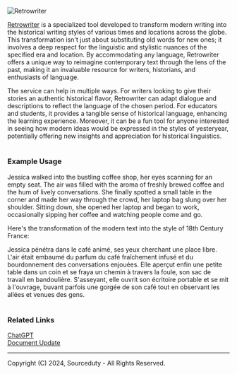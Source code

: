 ![Retrowriter](https://github.com/sourceduty/Retrowriter/assets/123030236/50683ff7-b8b3-4f84-957f-289af2336b8f)

[Retrowriter](https://chat.openai.com/g/g-WRBOBHtSg-retrowriter) is a specialized tool developed to transform modern writing into the historical writing styles of various times and locations across the globe. This transformation isn't just about substituting old words for new ones; it involves a deep respect for the linguistic and stylistic nuances of the specified era and location. By accommodating any language, Retrowriter offers a unique way to reimagine contemporary text through the lens of the past, making it an invaluable resource for writers, historians, and enthusiasts of language.

The service can help in multiple ways. For writers looking to give their stories an authentic historical flavor, Retrowriter can adapt dialogue and descriptions to reflect the language of the chosen period. For educators and students, it provides a tangible sense of historical language, enhancing the learning experience. Moreover, it can be a fun tool for anyone interested in seeing how modern ideas would be expressed in the styles of yesteryear, potentially offering new insights and appreciation for historical linguistics.

#
### Example Usage

Jessica walked into the bustling coffee shop, her eyes scanning for an empty seat. The air was filled with the aroma of freshly brewed coffee and the hum of lively conversations. She finally spotted a small table in the corner and made her way through the crowd, her laptop bag slung over her shoulder. Sitting down, she opened her laptop and began to work, occasionally sipping her coffee and watching people come and go.

Here's the transformation of the modern text into the style of 18th Century France:

Jessica pénétra dans le café animé, ses yeux cherchant une place libre. L'air était embaumé du parfum du café fraîchement infusé et du bourdonnement des conversations enjouées. Elle aperçut enfin une petite table dans un coin et se fraya un chemin à travers la foule, son sac de travail en bandoulière. S'asseyant, elle ouvrit son écritoire portable et se mit à l'ouvrage, buvant parfois une gorgée de son café tout en observant les allées et venues des gens.

#
### Related Links

[ChatGPT](https://github.com/sourceduty/ChatGPT)
<br>
[Document Update](https://github.com/sourceduty/Document_Update)

***
Copyright (C) 2024, Sourceduty - All Rights Reserved.

